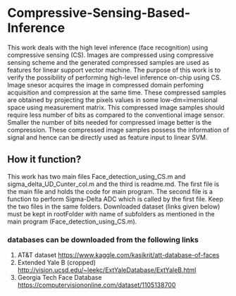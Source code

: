 # Compressive-Sensing-Based-Inference
This work deals with the high level inference (face recognition) using compressive sensing (CS). Images are compressed using compressive sensing scheme and the generated compressed samples are used as features for linear support vector machine. The purpose of this work is to verify the possibility of performing high-level inference on-chip using CS. Image snesor acquires the image in compressed domain perfoming acquisition and compression at the same time. These compressed samples are obtained by projecting the pixels values in some low-dm=imensional space using measurement matrix. This compressed image samples should require less number of bits as compared to the conventional image sensor. Smaller the number of bits needed for compressed image better is the compression. These compressed image samples possess the information of signal and hence can be directly used as feature input to linear SVM.
## How it function?
This work has two main files Face_detection_using_CS.m and sigma_delta_UD_Cunter_col.m and the third is readme.md. The first file is the main file and holds the code for main program. The second file is a function to perform Sigma-Delta ADC which is called by the first file. Keep the two files in the same folders. Downloaded dataset (links given below) must be kept in rootFolder with name of subfolders as mentioned in the main program (Face_detection_using_CS.m).
### databases can be downloaded from the following links
1. AT&T dataset https://www.kaggle.com/kasikrit/att-database-of-faces
2. Extended Yale B (cropped) http://vision.ucsd.edu/~leekc/ExtYaleDatabase/ExtYaleB.html
3. Georgia Tech Face Database https://computervisiononline.com/dataset/1105138700
